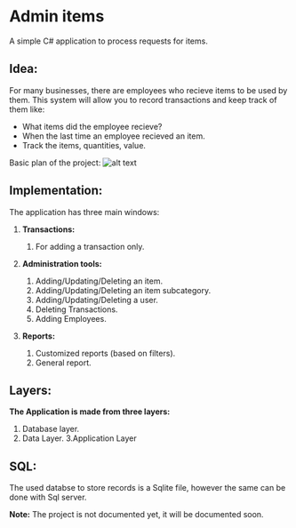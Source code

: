 # Admin items

A simple C# application to process requests for items.

## Idea:
For many businesses, there are employees who recieve items to be used by them. This system will allow you to record transactions and keep track of them like:
- What items did the employee recieve?
- When the last time an employee recieved an item.
- Track the items, quantities, value.  

Basic plan of the project:
![alt text]( https://i.imgur.com/PMvPJog.jpg "Basic plan of the project")

## Implementation:
The application has three main windows:  
1. **Transactions:**
    1. For adding a transaction only.
    
2. **Administration tools:**
    1. Adding/Updating/Deleting an item.
    2. Adding/Updating/Deleting an item subcategory.
    3. Adding/Updating/Deleting a user.
    4. Deleting Transactions.
    5. Adding Employees.
    
3. **Reports:**
    1. Customized reports (based on filters).
    2. General report.  

## Layers:
**The Application is made from three layers:**
1. Database layer.
2. Data Layer.
3.Application Layer  

## SQL:
The used databse to store records is a Sqlite file, however the same can be done with Sql server.

**Note:** The project is not documented yet, it will be documented soon.
